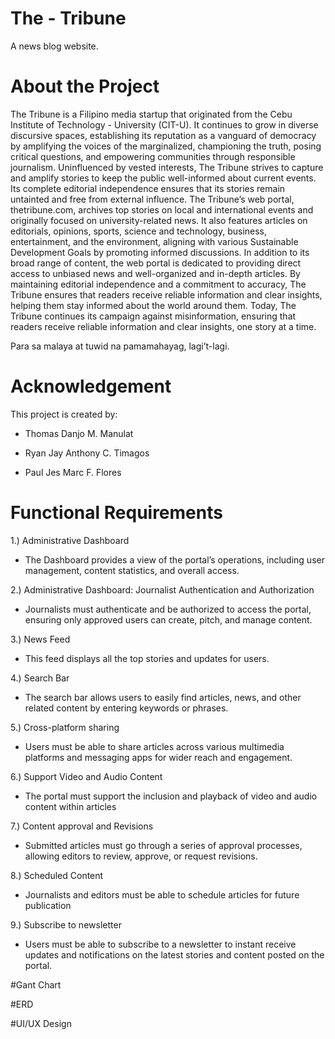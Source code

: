 
# The - Tribune
A news blog website.
# About the Project
The Tribune is a Filipino media startup that originated from the Cebu Institute of
Technology - University (CIT-U). It continues to grow in diverse discursive spaces,
establishing its reputation as a vanguard of democracy by amplifying the voices of the
marginalized, championing the truth, posing critical questions, and empowering
communities through responsible journalism.
Uninfluenced by vested interests, The Tribune strives to capture and amplify stories
to keep the public well-informed about current events. Its complete editorial independence
ensures that its stories remain untainted and free from external influence.
The Tribune’s web portal, thetribune.com, archives top stories on local and
international events and originally focused on university-related news. It also features
articles on editorials, opinions, sports, science and technology, business, entertainment,
and the environment, aligning with various Sustainable Development Goals by promoting
informed discussions. In addition to its broad range of content, the web portal is dedicated
to providing direct access to unbiased news and well-organized and in-depth articles.
By maintaining editorial independence and a commitment to accuracy, The Tribune
ensures that readers receive reliable information and clear insights, helping them stay
informed about the world around them.
Today, The Tribune continues its campaign against misinformation, ensuring that
readers receive reliable information and clear insights, one story at a time.

Para sa malaya at tuwid na pamamahayag, lagi’t-lagi.

# Acknowledgement
This project is created by:

- Thomas Danjo M. Manulat

- Ryan Jay Anthony C. Timagos

- Paul Jes Marc F. Flores

# Functional Requirements
1.) Administrative Dashboard 
- The Dashboard provides a view of the portal’s operations, including user management, content statistics, and overall access.

2.) Administrative Dashboard: Journalist Authentication and Authorization
- Journalists must authenticate and be authorized to access the portal, ensuring only approved users can create, pitch, and manage content.

3.) News Feed
- This feed displays all the top stories and updates for users.

4.) Search Bar
- The search bar allows users to easily find articles, news, and other related content by entering keywords or phrases.
  
5.) Cross-platform sharing
- Users must be able to share articles across various multimedia platforms and messaging apps for wider reach and engagement.
  
6.) Support Video and Audio Content
- The portal must support the inclusion and playback of video and audio content within articles
  
7.) Content approval and Revisions
- Submitted articles must go through a series of approval processes, allowing editors to review, approve, or request revisions.

8.) Scheduled Content 
- Journalists and editors must be able to schedule articles for future publication

9.) Subscribe to newsletter
- Users must be able to subscribe to a newsletter to instant receive updates and notifications on the latest stories and content posted on the portal.

#Gant Chart

#ERD

#UI/UX Design
